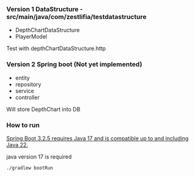 ### Version 1 DataStructure - src/main/java/com/zestlifia/testdatastructure
- DepthChartDataStructure
- PlayerModel

Test with depthChartDataStructure.http 

### Version 2 Spring boot (Not yet implemented)
- entity
- repository
- service
- controller

Will store DepthChart into DB

### How to run
[Spring Boot 3.2.5 requires Java 17 and is compatible up to and including Java 22.](https://docs.spring.io/spring-boot/docs/current/reference/html/getting-started.html)

java version 17 is required
```
./gradlew bootRun
```


